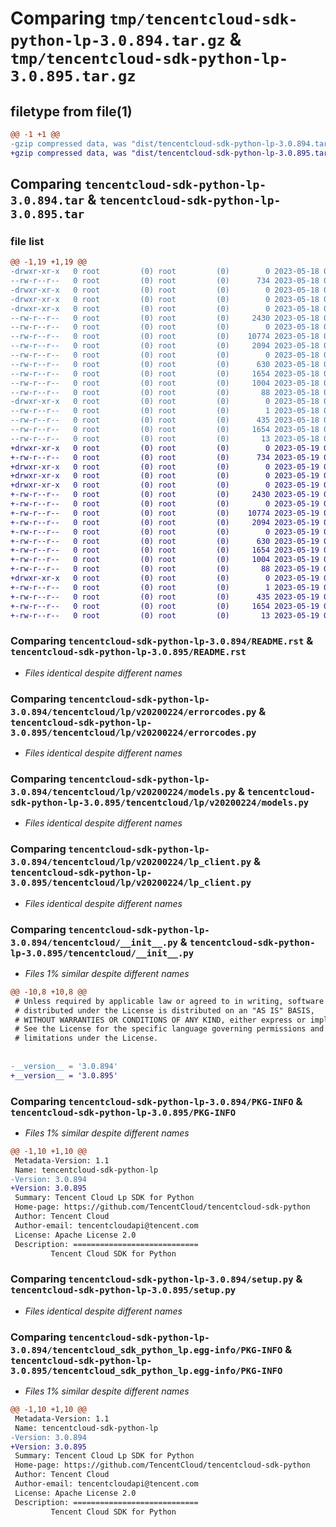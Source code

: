 # Comparing `tmp/tencentcloud-sdk-python-lp-3.0.894.tar.gz` & `tmp/tencentcloud-sdk-python-lp-3.0.895.tar.gz`

## filetype from file(1)

```diff
@@ -1 +1 @@
-gzip compressed data, was "dist/tencentcloud-sdk-python-lp-3.0.894.tar", last modified: Thu May 18 00:30:08 2023, max compression
+gzip compressed data, was "dist/tencentcloud-sdk-python-lp-3.0.895.tar", last modified: Fri May 19 02:54:44 2023, max compression
```

## Comparing `tencentcloud-sdk-python-lp-3.0.894.tar` & `tencentcloud-sdk-python-lp-3.0.895.tar`

### file list

```diff
@@ -1,19 +1,19 @@
-drwxr-xr-x   0 root         (0) root         (0)        0 2023-05-18 00:30:08.000000 tencentcloud-sdk-python-lp-3.0.894/
--rw-r--r--   0 root         (0) root         (0)      734 2023-05-18 00:30:08.000000 tencentcloud-sdk-python-lp-3.0.894/README.rst
-drwxr-xr-x   0 root         (0) root         (0)        0 2023-05-18 00:30:08.000000 tencentcloud-sdk-python-lp-3.0.894/tencentcloud/
-drwxr-xr-x   0 root         (0) root         (0)        0 2023-05-18 00:30:08.000000 tencentcloud-sdk-python-lp-3.0.894/tencentcloud/lp/
-drwxr-xr-x   0 root         (0) root         (0)        0 2023-05-18 00:30:08.000000 tencentcloud-sdk-python-lp-3.0.894/tencentcloud/lp/v20200224/
--rw-r--r--   0 root         (0) root         (0)     2430 2023-05-18 00:30:08.000000 tencentcloud-sdk-python-lp-3.0.894/tencentcloud/lp/v20200224/errorcodes.py
--rw-r--r--   0 root         (0) root         (0)        0 2023-05-18 00:30:08.000000 tencentcloud-sdk-python-lp-3.0.894/tencentcloud/lp/v20200224/__init__.py
--rw-r--r--   0 root         (0) root         (0)    10774 2023-05-18 00:30:08.000000 tencentcloud-sdk-python-lp-3.0.894/tencentcloud/lp/v20200224/models.py
--rw-r--r--   0 root         (0) root         (0)     2094 2023-05-18 00:30:08.000000 tencentcloud-sdk-python-lp-3.0.894/tencentcloud/lp/v20200224/lp_client.py
--rw-r--r--   0 root         (0) root         (0)        0 2023-05-18 00:30:08.000000 tencentcloud-sdk-python-lp-3.0.894/tencentcloud/lp/__init__.py
--rw-r--r--   0 root         (0) root         (0)      630 2023-05-18 00:30:08.000000 tencentcloud-sdk-python-lp-3.0.894/tencentcloud/__init__.py
--rw-r--r--   0 root         (0) root         (0)     1654 2023-05-18 00:30:08.000000 tencentcloud-sdk-python-lp-3.0.894/PKG-INFO
--rw-r--r--   0 root         (0) root         (0)     1004 2023-05-18 00:30:08.000000 tencentcloud-sdk-python-lp-3.0.894/setup.py
--rw-r--r--   0 root         (0) root         (0)       88 2023-05-18 00:30:08.000000 tencentcloud-sdk-python-lp-3.0.894/setup.cfg
-drwxr-xr-x   0 root         (0) root         (0)        0 2023-05-18 00:30:08.000000 tencentcloud-sdk-python-lp-3.0.894/tencentcloud_sdk_python_lp.egg-info/
--rw-r--r--   0 root         (0) root         (0)        1 2023-05-18 00:30:08.000000 tencentcloud-sdk-python-lp-3.0.894/tencentcloud_sdk_python_lp.egg-info/dependency_links.txt
--rw-r--r--   0 root         (0) root         (0)      435 2023-05-18 00:30:08.000000 tencentcloud-sdk-python-lp-3.0.894/tencentcloud_sdk_python_lp.egg-info/SOURCES.txt
--rw-r--r--   0 root         (0) root         (0)     1654 2023-05-18 00:30:08.000000 tencentcloud-sdk-python-lp-3.0.894/tencentcloud_sdk_python_lp.egg-info/PKG-INFO
--rw-r--r--   0 root         (0) root         (0)       13 2023-05-18 00:30:08.000000 tencentcloud-sdk-python-lp-3.0.894/tencentcloud_sdk_python_lp.egg-info/top_level.txt
+drwxr-xr-x   0 root         (0) root         (0)        0 2023-05-19 02:54:44.000000 tencentcloud-sdk-python-lp-3.0.895/
+-rw-r--r--   0 root         (0) root         (0)      734 2023-05-19 02:54:43.000000 tencentcloud-sdk-python-lp-3.0.895/README.rst
+drwxr-xr-x   0 root         (0) root         (0)        0 2023-05-19 02:54:44.000000 tencentcloud-sdk-python-lp-3.0.895/tencentcloud/
+drwxr-xr-x   0 root         (0) root         (0)        0 2023-05-19 02:54:44.000000 tencentcloud-sdk-python-lp-3.0.895/tencentcloud/lp/
+drwxr-xr-x   0 root         (0) root         (0)        0 2023-05-19 02:54:44.000000 tencentcloud-sdk-python-lp-3.0.895/tencentcloud/lp/v20200224/
+-rw-r--r--   0 root         (0) root         (0)     2430 2023-05-19 02:54:43.000000 tencentcloud-sdk-python-lp-3.0.895/tencentcloud/lp/v20200224/errorcodes.py
+-rw-r--r--   0 root         (0) root         (0)        0 2023-05-19 02:54:43.000000 tencentcloud-sdk-python-lp-3.0.895/tencentcloud/lp/v20200224/__init__.py
+-rw-r--r--   0 root         (0) root         (0)    10774 2023-05-19 02:54:43.000000 tencentcloud-sdk-python-lp-3.0.895/tencentcloud/lp/v20200224/models.py
+-rw-r--r--   0 root         (0) root         (0)     2094 2023-05-19 02:54:43.000000 tencentcloud-sdk-python-lp-3.0.895/tencentcloud/lp/v20200224/lp_client.py
+-rw-r--r--   0 root         (0) root         (0)        0 2023-05-19 02:54:43.000000 tencentcloud-sdk-python-lp-3.0.895/tencentcloud/lp/__init__.py
+-rw-r--r--   0 root         (0) root         (0)      630 2023-05-19 02:54:43.000000 tencentcloud-sdk-python-lp-3.0.895/tencentcloud/__init__.py
+-rw-r--r--   0 root         (0) root         (0)     1654 2023-05-19 02:54:44.000000 tencentcloud-sdk-python-lp-3.0.895/PKG-INFO
+-rw-r--r--   0 root         (0) root         (0)     1004 2023-05-19 02:54:43.000000 tencentcloud-sdk-python-lp-3.0.895/setup.py
+-rw-r--r--   0 root         (0) root         (0)       88 2023-05-19 02:54:44.000000 tencentcloud-sdk-python-lp-3.0.895/setup.cfg
+drwxr-xr-x   0 root         (0) root         (0)        0 2023-05-19 02:54:44.000000 tencentcloud-sdk-python-lp-3.0.895/tencentcloud_sdk_python_lp.egg-info/
+-rw-r--r--   0 root         (0) root         (0)        1 2023-05-19 02:54:44.000000 tencentcloud-sdk-python-lp-3.0.895/tencentcloud_sdk_python_lp.egg-info/dependency_links.txt
+-rw-r--r--   0 root         (0) root         (0)      435 2023-05-19 02:54:44.000000 tencentcloud-sdk-python-lp-3.0.895/tencentcloud_sdk_python_lp.egg-info/SOURCES.txt
+-rw-r--r--   0 root         (0) root         (0)     1654 2023-05-19 02:54:44.000000 tencentcloud-sdk-python-lp-3.0.895/tencentcloud_sdk_python_lp.egg-info/PKG-INFO
+-rw-r--r--   0 root         (0) root         (0)       13 2023-05-19 02:54:44.000000 tencentcloud-sdk-python-lp-3.0.895/tencentcloud_sdk_python_lp.egg-info/top_level.txt
```

### Comparing `tencentcloud-sdk-python-lp-3.0.894/README.rst` & `tencentcloud-sdk-python-lp-3.0.895/README.rst`

 * *Files identical despite different names*

### Comparing `tencentcloud-sdk-python-lp-3.0.894/tencentcloud/lp/v20200224/errorcodes.py` & `tencentcloud-sdk-python-lp-3.0.895/tencentcloud/lp/v20200224/errorcodes.py`

 * *Files identical despite different names*

### Comparing `tencentcloud-sdk-python-lp-3.0.894/tencentcloud/lp/v20200224/models.py` & `tencentcloud-sdk-python-lp-3.0.895/tencentcloud/lp/v20200224/models.py`

 * *Files identical despite different names*

### Comparing `tencentcloud-sdk-python-lp-3.0.894/tencentcloud/lp/v20200224/lp_client.py` & `tencentcloud-sdk-python-lp-3.0.895/tencentcloud/lp/v20200224/lp_client.py`

 * *Files identical despite different names*

### Comparing `tencentcloud-sdk-python-lp-3.0.894/tencentcloud/__init__.py` & `tencentcloud-sdk-python-lp-3.0.895/tencentcloud/__init__.py`

 * *Files 1% similar despite different names*

```diff
@@ -10,8 +10,8 @@
 # Unless required by applicable law or agreed to in writing, software
 # distributed under the License is distributed on an "AS IS" BASIS,
 # WITHOUT WARRANTIES OR CONDITIONS OF ANY KIND, either express or implied.
 # See the License for the specific language governing permissions and
 # limitations under the License.
 
 
-__version__ = '3.0.894'
+__version__ = '3.0.895'
```

### Comparing `tencentcloud-sdk-python-lp-3.0.894/PKG-INFO` & `tencentcloud-sdk-python-lp-3.0.895/PKG-INFO`

 * *Files 1% similar despite different names*

```diff
@@ -1,10 +1,10 @@
 Metadata-Version: 1.1
 Name: tencentcloud-sdk-python-lp
-Version: 3.0.894
+Version: 3.0.895
 Summary: Tencent Cloud Lp SDK for Python
 Home-page: https://github.com/TencentCloud/tencentcloud-sdk-python
 Author: Tencent Cloud
 Author-email: tencentcloudapi@tencent.com
 License: Apache License 2.0
 Description: ============================
         Tencent Cloud SDK for Python
```

### Comparing `tencentcloud-sdk-python-lp-3.0.894/setup.py` & `tencentcloud-sdk-python-lp-3.0.895/setup.py`

 * *Files identical despite different names*

### Comparing `tencentcloud-sdk-python-lp-3.0.894/tencentcloud_sdk_python_lp.egg-info/PKG-INFO` & `tencentcloud-sdk-python-lp-3.0.895/tencentcloud_sdk_python_lp.egg-info/PKG-INFO`

 * *Files 1% similar despite different names*

```diff
@@ -1,10 +1,10 @@
 Metadata-Version: 1.1
 Name: tencentcloud-sdk-python-lp
-Version: 3.0.894
+Version: 3.0.895
 Summary: Tencent Cloud Lp SDK for Python
 Home-page: https://github.com/TencentCloud/tencentcloud-sdk-python
 Author: Tencent Cloud
 Author-email: tencentcloudapi@tencent.com
 License: Apache License 2.0
 Description: ============================
         Tencent Cloud SDK for Python
```

